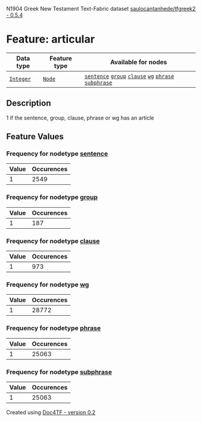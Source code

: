 N1904 Greek New Testament Text-Fabric dataset [saulocantanhede/tfgreek2 - 0.5.4](https://github.com/saulocantanhede/tfgreek2)
# Feature: articular
Data type|Feature type|Available for nodes
---|---|---
[`Integer`](featurebydatatype.md#integer)|[`Node`](featurebytype.md#node)| [`sentence`](featurebynodetype.md#sentence)  [`group`](featurebynodetype.md#group)  [`clause`](featurebynodetype.md#clause)  [`wg`](featurebynodetype.md#wg)  [`phrase`](featurebynodetype.md#phrase)  [`subphrase`](featurebynodetype.md#subphrase) 
## Description
1 if the sentence, group, clause, phrase or wg has an article
## Feature Values
### Frequency for nodetype [sentence](featurebynodetype.md#sentence)
Value|Occurences
---|---
1|2549
### Frequency for nodetype [group](featurebynodetype.md#group)
Value|Occurences
---|---
1|187
### Frequency for nodetype [clause](featurebynodetype.md#clause)
Value|Occurences
---|---
1|973
### Frequency for nodetype [wg](featurebynodetype.md#wg)
Value|Occurences
---|---
1|28772
### Frequency for nodetype [phrase](featurebynodetype.md#phrase)
Value|Occurences
---|---
1|25063
### Frequency for nodetype [subphrase](featurebynodetype.md#subphrase)
Value|Occurences
---|---
1|25063
 

Created using [Doc4TF - version 0.2](https://github.com/tonyjurg/Doc4TF) 